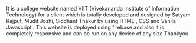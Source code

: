 It is a college website named VIIT (Vivekananda Institute of Information Technology) for a client which is totally developed and designed by Satyam Rajput, Mudit Joshi, Siddhant Thakur by using HTML , CSS and Vanila Javascript . This website is deployed using firebase and also it is completely responsive and can be run on any device of any size  Thankyou 
